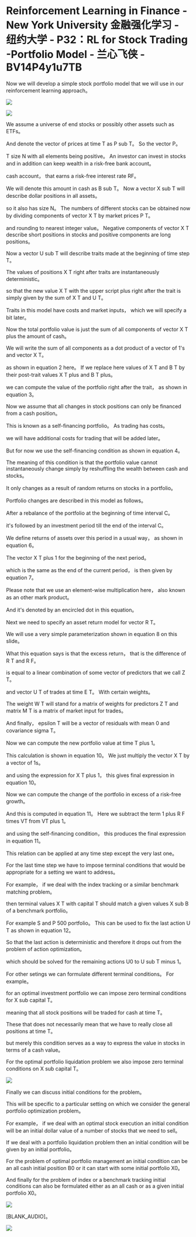 # Reinforcement Learning in Finance - New York University 金融强化学习 - 纽约大学 - P32：RL for Stock Trading -Portfolio Model - 兰心飞侠 - BV14P4y1u7TB

 Now we will develop a simple stock portfolio model that we will use in our reinforcement learning approach。



![](img/3ed5a8ac8ca0c461f8f6f1e55c3f4ce9_1.png)

![](img/3ed5a8ac8ca0c461f8f6f1e55c3f4ce9_2.png)

 We assume a universe of end stocks or possibly other assets such as ETFs。

 And denote the vector of prices at time T as P sub T。 So the vector P。

 T size N with all elements being positive。 An investor can invest in stocks and in addition can keep wealth in a risk-free bank account。

 cash account， that earns a risk-free interest rate RF。

 We will denote this amount in cash as B sub T。 Now a vector X sub T will describe dollar positions in all assets。

 so it also has size N。 The numbers of different stocks can be obtained now by dividing components of vector X T by market prices P T。

 and rounding to nearest integer value。 Negative components of vector X T describe short positions in stocks and positive components are long positions。

 Now a vector U sub T will describe traits made at the beginning of time step T。

 The values of positions X T right after traits are instantaneously deterministic。

 so that the new value X T with the upper script plus right after the trait is simply given by the sum of X T and U T。

 Traits in this model have costs and market inputs， which we will specify a bit later。

 Now the total portfolio value is just the sum of all components of vector X T plus the amount of cash。

 We will write the sum of all components as a dot product of a vector of 1's and vector X T。

 as shown in equation 2 here。 If we replace here values of X T and B T by their post-trait values X T plus and B T plus。

 we can compute the value of the portfolio right after the trait， as shown in equation 3。

 Now we assume that all changes in stock positions can only be financed from a cash position。

 This is known as a self-financing portfolio。 As trading has costs。

 we will have additional costs for trading that will be added later。

 But for now we use the self-financing condition as shown in equation 4。

 The meaning of this condition is that the portfolio value cannot instantaneously change simply by reshuffling the wealth between cash and stocks。

 It only changes as a result of random returns on stocks in a portfolio。

 Portfolio changes are described in this model as follows。

 After a rebalance of the portfolio at the beginning of time interval C。

 it's followed by an investment period till the end of the interval C。

 We define returns of assets over this period in a usual way， as shown in equation 6。

 The vector X T plus 1 for the beginning of the next period。

 which is the same as the end of the current period， is then given by equation 7。

 Please note that we use an element-wise multiplication here， also known as an other mark product。

 And it's denoted by an encircled dot in this equation。

 Next we need to specify an asset return model for vector R T。

 We will use a very simple parameterization shown in equation 8 on this slide。

 What this equation says is that the excess return， that is the difference of R T and R F。

 is equal to a linear combination of some vector of predictors that we call Z T。

 and vector U T of trades at time E T。 With certain weights。

 The weight W T will stand for a matrix of weights for predictors Z T and matrix M T is a matrix of market input for trades。

 And finally， epsilon T will be a vector of residuals with mean 0 and covariance sigma T。

 Now we can compute the new portfolio value at time T plus 1。

 This calculation is shown in equation 10。 We just multiply the vector X T by a vector of 1s。

 and using the expression for X T plus 1， this gives final expression in equation 10。

 Now we can compute the change of the portfolio in excess of a risk-free growth。

 And this is computed in equation 11。 Here we subtract the term 1 plus R F times VT from VT plus 1。

 and using the self-financing condition， this produces the final expression in equation 11。

 This relation can be applied at any time step except the very last one。

 For the last time step we have to impose terminal conditions that would be appropriate for a setting we want to address。

 For example， if we deal with the index tracking or a similar benchmark matching problem。

 then terminal values X T with capital T should match a given values X sub B of a benchmark portfolio。

 For example S and P 500 portfolio。 This can be used to fix the last action U T as shown in equation 12。

 So that the last action is deterministic and therefore it drops out from the problem of action optimization。

 which should be solved for the remaining actions U0 to U sub T minus 1。

 For other setings we can formulate different terminal conditions。 For example。

 for an optimal investment portfolio we can impose zero terminal conditions for X sub capital T。

 meaning that all stock positions will be traded for cash at time T。

 These that does not necessarily mean that we have to really close all positions at time T。

 but merely this condition serves as a way to express the value in stocks in terms of a cash value。

 For the optimal portfolio liquidation problem we also impose zero terminal conditions on X sub capital T。



![](img/3ed5a8ac8ca0c461f8f6f1e55c3f4ce9_4.png)

 Finally we can discuss initial conditions for the problem。

 This will be specific to a particular setting on which we consider the general portfolio optimization problem。

 For example， if we deal with an optimal stock execution an initial condition will be an initial dollar value of a number of stocks that we need to sell。

 If we deal with a portfolio liquidation problem then an initial condition will be given by an initial portfolio。

 For the problem of optimal portfolio management an initial condition can be an all cash initial position B0 or it can start with some initial portfolio X0。

 And finally for the problem of index or a benchmark tracking initial conditions can also be formulated either as an all cash or as a given initial portfolio X0。



![](img/3ed5a8ac8ca0c461f8f6f1e55c3f4ce9_6.png)

 [BLANK_AUDIO]。

![](img/3ed5a8ac8ca0c461f8f6f1e55c3f4ce9_8.png)